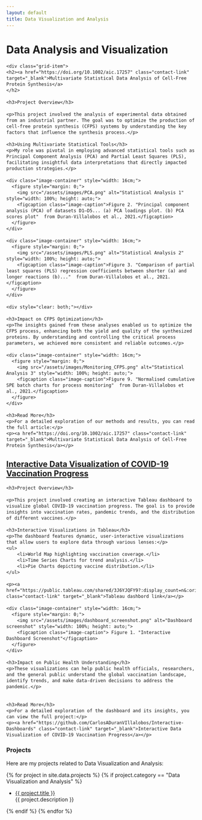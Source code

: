 ```yaml
---
layout: default
title: Data Visualization and Analysis
---
```


<h1 class="main-title">
    Data Analysis and Visualization
</h1>

<div class="grid-container grid-2x2">

    <div class="grid-item">
    <h2><a href="https://doi.org/10.1002/aic.17257" class="contact-link" target="_blank">Multivariate Statistical Data Analysis of Cell-Free Protein Synthesis</a>
    </h2>

    <h3>Project Overview</h3>

    <p>This project involved the analysis of experimental data obtained from an industrial partner. The goal was to optimize the production of cell-free protein synthesis (CFPS) systems by understanding the key factors that influence the synthesis process.</p>
    
    <h3>Using Multivariate Statistical Tools</h3>
    <p>My role was pivotal in employing advanced statistical tools such as Principal Component Analysis (PCA) and Partial Least Squares (PLS), facilitating insightful data interpretations that directly impacted production strategies.</p>

    <div class="image-container" style="width: 16cm;">
      <figure style="margin: 0;">
        <img src="/assets/images/PCA.png" alt="Statistical Analysis 1" style="width: 100%; height: auto;">
        <figcaption class="image-caption">Figure 2. "Principal component analysis (PCA) of datasets D1–D5... (a) PCA loadings plot. (b) PCA scores plot"  from Duran-Villalobos et al., 2021.</figcaption>
      </figure>
    </div>
    
    <div class="image-container" style="width: 16cm;">
      <figure style="margin: 0;">
        <img src="/assets/images/PLS.png" alt="Statistical Analysis 2" style="width: 100%; height: auto;">
        <figcaption class="image-caption">Figure 3. "Comparison of partial least squares (PLS) regression coefficients between shorter (a) and longer reactions (b)..."  from Duran-Villalobos et al., 2021.</figcaption>
      </figure>
    </div>

    <div style="clear: both;"></div>

    <h3>Impact on CFPS Optimization</h3>
    <p>The insights gained from these analyses enabled us to optimize the CFPS process, enhancing both the yield and quality of the synthesized proteins. By understanding and controlling the critical process parameters, we achieved more consistent and reliable outcomes.</p>

    <div class="image-container" style="width: 16cm;">
      <figure style="margin: 0;">
        <img src="/assets/images/Monitoring_CFPS.png" alt="Statistical Analysis 3" style="width: 100%; height: auto;">
        <figcaption class="image-caption">Figure 9. "Normalised cumulative SPE batch charts for process monitoring"  from Duran-Villalobos et al., 2021.</figcaption>
      </figure>
    </div>

    <h3>Read More</h3>
    <p>For a detailed exploration of our methods and results, you can read the full article:</p>
    <p><a href="https://doi.org/10.1002/aic.17257" class="contact-link" target="_blank">Multivariate Statistical Data Analysis of Cell-Free Protein Synthesis</a></p>

  </div>


  <div class="grid-item">
    <h2><a href="https://github.com/CarlosADuranVIllalobos/Interactive-Dashboards" class="contact-link" target="_blank">Interactive Data Visualization of COVID-19 Vaccination Progress</a></h2>

    <h3>Project Overview</h3>
    
    <p>This project involved creating an interactive Tableau dashboard to visualize global COVID-19 vaccination progress. The goal is to provide insights into vaccination rates, pandemic trends, and the distribution of different vaccines.</p>

    <h3>Interactive Visualizations in Tableau</h3>
    <p>The dashboard features dynamic, user-interactive visualizations that allow users to explore data through various lenses:</p>
    <ul>
        <li>World Map highlighting vaccination coverage.</li>
        <li>Time Series Charts for trend analysis.</li>
        <li>Pie Charts depicting vaccine distribution.</li>
    </ul>

    <p><a href="https://public.tableau.com/shared/3J6YJQFY9?:display_count=n&:origin=viz_share_link" class="contact-link" target="_blank">Tableau dashbord link</a></p>

    <div class="image-container" style="width: 16cm;">
      <figure style="margin: 0;">
        <img src="/assets/images/dashboard_screenshot.png" alt="Dashboard screenshot" style="width: 100%; height: auto;">
        <figcaption class="image-caption"> Figure 1. "Interactive Dashboard Screenshot"</figcaption>
      </figure>
    </div>

    <h3>Impact on Public Health Understanding</h3>
    <p>These visualizations can help public health officials, researchers, and the general public understand the global vaccination landscape, identify trends, and make data-driven decisions to address the pandemic.</p>


    <h3>Read More</h3>
    <p>For a detailed exploration of the dashboard and its insights, you can view the full project:</p>
    <p><a href="https://github.com/CarlosADuranVIllalobos/Interactive-Dashboards" class="contact-link" target="_blank">Interactive Data Visualization of COVID-19 Vaccination Progress</a></p>
  </div>
</div>


### Projects
Here are my projects related to Data Visualization and Analysis:

{% for project in site.data.projects %}
{% if project.category == "Data Visualization and Analysis" %}
- <a href="{{ project.url }}" class="contact-link" target="_blank">{{ project.title }}</a>  
  {{ project.description }}
  
{% endif %}
{% endfor %}
